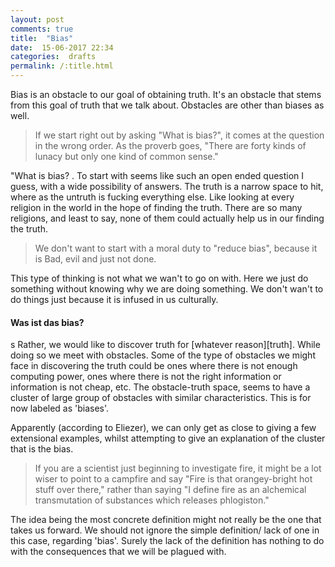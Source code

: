 ```yaml
---
layout: post
comments: true
title:  "Bias"
date:  15-06-2017 22:34  
categories:  drafts
permalink: /:title.html
---
```


Bias is an obstacle to our goal of obtaining truth. It's an obstacle that stems from this goal of truth that we talk about. Obstacles are other than biases as well.

>If we start right out by asking "What is bias?", it comes at the question in the wrong order. As the proverb goes, "There are forty kinds of lunacy but only one kind of common sense."

"What is bias? . To start with seems like such an open ended question I guess, with a wide possibility of answers. The truth is a narrow space to hit, where as the untruth is fucking everything else. Like looking at every religion in the world in the hope of finding the truth. There are so many religions, and least to say, none of them could actually help us in our finding the truth.

>We don't want to start with a moral duty to "reduce bias", because it is Bad, evil and just not done.

This type of thinking is not what we wan't to go on with. Here we just do something without knowing why we are doing something. We don't wan't to do things just because it is infused in us culturally. 

#### Was ist das bias?
s
Rather, we would like to discover truth for [whatever reason][truth]. While doing so we meet with obstacles. Some of the type of obstacles we might face in discovering the truth could be ones where there is not enough computing power, ones where there is not the right information or information is not cheap, etc. The obstacle-truth space, seems to have a cluster of large group of obstacles with similar characteristics. This is for now labeled as 'biases'.

Apparently (according to Eliezer), we can only get as close to giving a few extensional examples, whilst attempting to give an explanation of the cluster that is the bias. 

>If you are a scientist just beginning to investigate fire, it might be a lot wiser to point to a campfire and say "Fire is that orangey-bright hot stuff over there," rather than saying "I define fire as an alchemical transmutation of substances which releases phlogiston." 

The idea being the most concrete definition might not really be the one that takes us forward. We should not ignore the simple definition/ lack of one in this case, regarding 'bias'. Surely the lack of the definition has nothing to do with the consequences that we will be plagued with. 


[truth_th_1]:http://agent18.github.io/Why-Truth-(2).html

